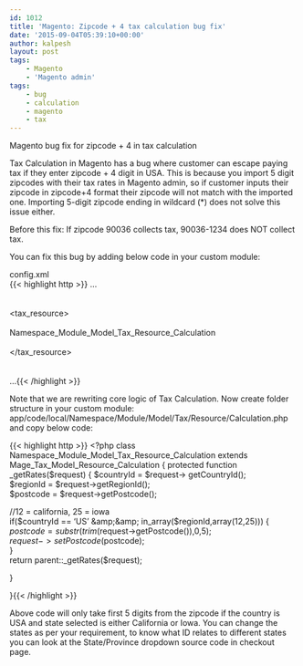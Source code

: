 ```yaml
---
id: 1012
title: 'Magento: Zipcode + 4 tax calculation bug fix'
date: '2015-09-04T05:39:10+00:00'
author: kalpesh
layout: post
tags:
    - Magento
    - 'Magento admin'
tags:
    - bug
    - calculation
    - magento
    - tax
---
```


Magento bug fix for zipcode + 4 in tax calculation

Tax Calculation in Magento has a bug where customer can escape paying tax if they enter zipcode + 4 digit in USA. This is because you import 5 digit zipcodes with their tax rates in Magento admin, so if customer inputs their zipcode in zipcode+4 format their zipcode will not match with the imported one. Importing 5-digit zipcode ending in wildcard (*) does not solve this issue either.

Before this fix: If zipcode 90036 collects tax, 90036-1234 does NOT collect tax.

You can fix this bug by adding below code in your custom module:

config.xml  
{{< highlight http >}} …  
<global>  
 <models>  
 <tax_resource>  
 <rewrite>  
 <calculation>Namespace_Module_Model_Tax_Resource_Calculation</calculation>  
 </rewrite>  
 </tax_resource>  
 </models>  
</global>  
…{{< /highlight >}}

Note that we are rewriting core logic of Tax Calculation. Now create folder structure in your custom module: app/code/local/Namespace/Module/Model/Tax/Resource/Calculation.php and copy below code:

{{< highlight http >}} <?php class Namespace_Module_Model_Tax_Resource_Calculation extends Mage_Tax_Model_Resource_Calculation
{
    protected function _getRates($request)
    {
        $countryId = $request->
getCountryId();  
 $regionId = $request->getRegionId();  
 $postcode = $request->getPostcode();

 //12 = california, 25 = iowa  
 if($countryId == ‘US’ &amp;&amp; in_array($regionId,array(12,25))) {  
 $postcode = substr(trim($request->getPostcode()),0,5);  
 $request->setPostcode($postcode);  
 }  
 return parent::_getRates($request);

 }

}{{< /highlight >}}

Above code will only take first 5 digits from the zipcode if the country is USA and state selected is either California or Iowa. You can change the states as per your requirement, to know what ID relates to different states you can look at the State/Province dropdown source code in checkout page.